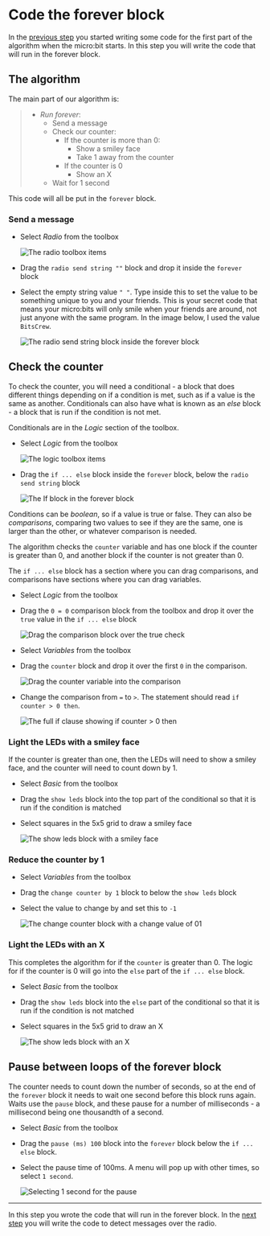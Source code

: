 # Code the forever block

In the [previous step](./OnStartCode.md) you started writing some code for the first part of the algorithm when the micro:bit starts. In this step you will write the code that will run in the forever block.

## The algorithm

The main part of our algorithm is:

> * *Run forever*:
>   * Send a message
>   * Check our counter:
>     * If the counter is more than 0:
>       * Show a smiley face
>       * Take 1 away from the counter
>     * If the counter is 0
>       * Show an X
>   * Wait for 1 second

This code will all be put in the `forever` block.

### Send a message

* Select *Radio* from the toolbox
  
  ![The radio toolbox items](../Images/RadioItems.png)

* Drag the `radio send string ""` block and drop it inside the `forever` block

* Select the empty string value `" "`. Type inside this to set the value to be something unique to you and your friends. This is your secret code that means your micro:bits will only smile when your friends are around, not just anyone with the same program. In the image below, I used the value `BitsCrew`.

  ![The radio send string block inside the forever block](../Images/ForeverSendRadio.png)

## Check the counter

To check the counter, you will need a conditional - a block that does different things depending on if a condition is met, such as if a value is the same as another. Conditionals can also have what is known as an *else* block - a block that is run if the condition is not met.

Conditionals are in the *Logic* section of the toolbox.

* Select *Logic* from the toolbox
  
  ![The logic toolbox items](../Images/LogicItems.png)

* Drag the `if ... else` block inside the `forever` block, below the `radio send string` block
  
  ![The If block in the forever block](../Images/AddIfClause.png)

Conditions can be *boolean*, so if a value is true or false. They can also be *comparisons*, comparing two values to see if they are the same, one is larger than the other, or whatever comparison is needed.

The algorithm checks the `counter` variable and has one block if the counter is greater than 0, and another block if the counter is not greater than 0.

The `if ... else` block has a section where you can drag comparisons, and comparisons have sections where you can drag variables.

* Select *Logic* from the toolbox

* Drag the `0 = 0` comparison block from the toolbox and drop it over the `true` value in the `if ... else` block
  
  ![Drag the comparison block over the true check](../Images/DragConditional.png)

* Select *Variables* from the toolbox

* Drag the `counter` block and drop it over the first `0` in the comparison.
  
  ![Drag the counter variable into the comparison](../Images/DragCounterVariable.png)

* Change the comparison from `=` to `>`. The statement should read `if counter > 0 then`.
  
  ![The full if clause showing if counter > 0 then](../Images/FullIfClause.png)

### Light the LEDs with a smiley face

If the counter is greater than one, then the LEDs will need to show a smiley face, and the counter will need to count down by 1.

* Select *Basic* from the toolbox

* Drag the `show leds` block into the top part of the conditional so that it is run if the condition is matched

* Select squares in the 5x5 grid to draw a smiley face
  
  ![The show leds block with a smiley face](../Images/SmileyFaceShowLeds.png)

### Reduce the counter by 1

* Select *Variables* from the toolbox

* Drag the `change counter by 1` block to below the `show leds` block

* Select the value to change by and set this to `-1`
  
  ![The change counter block with a change value of 01](../Images/ChangeCounter.png)

### Light the LEDs with an X

This completes the algorithm for if the `counter` is greater than 0. The logic for if the counter is 0 will go into the `else` part of the `if ... else` block.

* Select *Basic* from the toolbox

* Drag the `show leds` block into the `else` part of the conditional so that it is run if the condition is not matched

* Select squares in the 5x5 grid to draw an X
  
  ![The show leds block with an X](../Images/XShowLeds.png)

## Pause between loops of the forever block

The counter needs to count down the number of seconds, so at the end of the `forever` block it needs to wait one second before this block runs again. Waits use the `pause` block, and these pause for a number of milliseconds - a millisecond being one thousandth of a second.

* Select *Basic* from the toolbox

* Drag the `pause (ms) 100` block into the `forever` block below the `if ... else` block.

* Select the pause time of 100ms. A menu will pop up with other times, so select `1 second`.
  
  ![Selecting 1 second for the pause](../Images/Select1Second.png)

<hr/>

In this step you wrote the code that will run in the forever block. In the [next step](./OnRadioCode.md) you will write the code to detect messages over the radio.